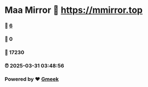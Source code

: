 # Maa Mirror :link: https://mmirror.top 
### :page_facing_up: [6](https://mmirror.top/tag.html) 
### :speech_balloon: 0 
### :hibiscus: 17230 
### :alarm_clock: 2025-03-31 03:48:56 
### Powered by :heart: [Gmeek](https://github.com/Meekdai/Gmeek)
